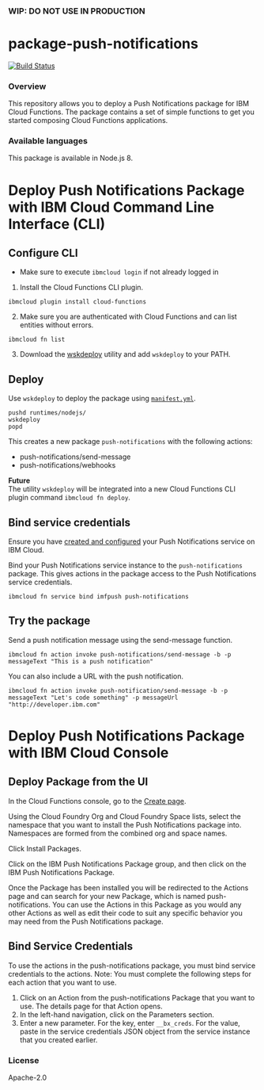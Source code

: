 ### WIP: DO NOT USE IN PRODUCTION ###
# package-push-notifications
[![Build Status](https://travis-ci.org/ibm-functions/package-push-notifications.svg?branch=master)](https://travis-ci.org/ibm-functions/package-push-notifications)

### Overview
This repository allows you to deploy a Push Notifications package for IBM Cloud Functions.
The package contains a set of simple functions to get you started composing Cloud Functions applications.

### Available languages
This package is available in Node.js 8.

# Deploy Push Notifications Package with IBM Cloud Command Line Interface (CLI)

## Configure CLI
- Make sure to execute `ibmcloud login` if not already logged in
1. Install the Cloud Functions CLI plugin.
```
ibmcloud plugin install cloud-functions
```
2. Make sure you are authenticated with Cloud Functions and can list entities without errors.
```
ibmcloud fn list
```
3. Download the [wskdeploy](https://github.com/apache/incubator-openwhisk-wskdeploy/releases) utility and add `wskdeploy` to your PATH.

## Deploy

Use `wskdeploy` to deploy the package using [`manifest.yml`](./manifest.yml).
```
pushd runtimes/nodejs/
wskdeploy
popd
```

This creates a new package `push-notifications` with the following actions:
- push-notifications/send-message
- push-notifications/webhooks

**Future**
</br>The utility `wskdeploy` will be integrated into a new Cloud Functions CLI plugin command `ibmcloud fn deploy`.

## Bind service credentials
Ensure you have [created and configured](https://console.bluemix.net/docs/services/mobilepush/push_step_prereq.html) your Push Notifications service on IBM Cloud.

Bind your Push Notifications service instance to the `push-notifications` package. This gives actions in the package access to the Push Notifications service credentials.
```
ibmcloud fn service bind imfpush push-notifications
```

## Try the package
Send a push notification message using the send-message function.

```
ibmcloud fn action invoke push-notifications/send-message -b -p messageText "This is a push notification"
```

You can also include a URL with the push notification.

```
ibmcloud fn action invoke push-notification/send-message -b -p messageText "Let's code something" -p messageUrl "http://developer.ibm.com"
```

# Deploy Push Notifications Package with IBM Cloud Console

## Deploy Package from the UI
In the Cloud Functions console, go to the [Create page](https://console.bluemix.net/openwhisk/create).

Using the Cloud Foundry Org and Cloud Foundry Space lists, select the namespace that you want to install the Push Notifications package into. Namespaces are formed from the combined org and space names.

Click Install Packages.

Click on the IBM Push Notifications Package group, and then click on the IBM Push Notifications Package.

Once the Package has been installed you will be redirected to the Actions page and can search for your new Package, which is named push-notifications. You can use the Actions in this Package as you would any other Actions as well as edit their code to suit any specific behavior you may need from the Push Notifications package.


## Bind Service Credentials

To use the actions in the push-notifications package, you must bind service credentials to the actions.
Note: You must complete the following steps for each action that you want to use.

1. Click on an Action from the push-notifications Package that you want to use. The details page for that Action opens.
2. In the left-hand navigation, click on the Parameters section.
3. Enter a new parameter. For the key, enter `__bx_creds`. For the value, paste in the service credentials JSON object from the service instance that you created earlier.

### License
Apache-2.0
